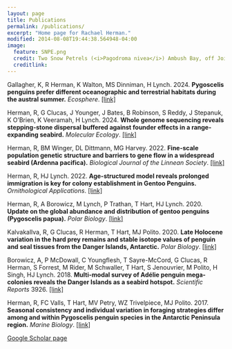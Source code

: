 ```yaml
---
layout: page
title: Publications
permalink: /publications/
excerpt: "Home page for Rachael Herman."
modified: 2014-08-08T19:44:38.564948-04:00
image:
  feature: SNPE.png
  credit: Two Snow Petrels (<i>Pagodroma nivea</i>) Ambush Bay, off Joinville Island
  creditlink: 
---
```




Gallagher, K, R Herman, K Walton, MS Dinniman, H Lynch. 2024.
<b>Pygoscelis penguins prefer different oceanographic and terrestrial habitats during the austral summer.</b>
<i>Ecosphere</i>. 
<a href="https://doi.org/10.1002/ecs2.70091">[link]</a>

Herman, R, G Clucas, J Younger, J Bates, B Robinson, S Reddy, J Stepanuk, K O’Brien, K Veeramah, H Lynch. 2024.
<b>Whole genome sequencing reveals stepping-stone dispersal buffered against founder effects in a range-expanding seabird.</b>
<i>Molecular Ecology</i>.
<a href="https://doi.org/10.1111/mec.17282">[link]</a>

Herman, R, BM Winger, DL Dittmann, MG Harvey. 2022.
<b>Fine-scale population genetic structure and barriers to gene flow in a widespread seabird (Ardenna pacifica).</b>
<i>Biological Journal of the Linnean Society</i>.
<a href="https://doi.org/10.1093/biolinnean/blac091">[link]</a>

Herman, R, HJ Lynch. 2022.
<b>Age-structured model reveals prolonged immigration is key for colony establishment in Gentoo Penguins.</b>
<i>Ornithological Applications</i>.
<a href="https://doi.org/10.1093/ornithapp/duac014">[link]</a>

Herman, R, A Borowicz, M Lynch, P Trathan, T Hart, HJ Lynch. 2020.
<b>Update on the global abundance and distribution of gentoo penguins (Pygoscelis papua).</b>
<i>Polar Biology</i>.
<a href="https://link.springer.com/article/10.1007/s00300-020-02759-3">[link]</a>

Kalvakallva, R, G Clucas, R Herman, T Hart, MJ Polito. 2020.
<b>Late Holocene variation in the hard prey remains and stable isotope values of penguin and seal tissues from the Danger Islands, Antarctic.</b>
<i>Polar Biology</i>.
<a href="https://link.springer.com/article/10.1007/s00300-020-02728-w">[link]</a>

Borowicz, A, P McDowall, C Youngflesh, T Sayre-McCord, G Clucas, R Herman, S Forrest, M Rider, M Schwaller, T Hart, S Jenouvrier, M Polito, H Singh, HJ Lynch. 2018.
<b>Multi-modal survey of Adélie penguin mega-colonies reveals the Danger Islands as a seabird hotspot.</b>
<i>Scientific Reports</i> 3926.
<a href="https://www.nature.com/articles/s41598-018-22313-w">[link]</a>

Herman, R, FC Valls, T Hart, MV Petry, WZ Trivelpiece, MJ Polito. 2017.
<b>Seasonal consistency and individual variation in foraging strategies differ among and within Pygoscelis penguin species in the Antarctic Peninsula region.</b>
<i>Marine Biology</i>.
<a href="https://link.springer.com/article/10.1007/s00227-017-3142-9">[link]</a>


<a href="https://scholar.google.com/citations?user=qdcAYrkAAAAJ&hl=en&oi=sra">Google Scholar page</a>